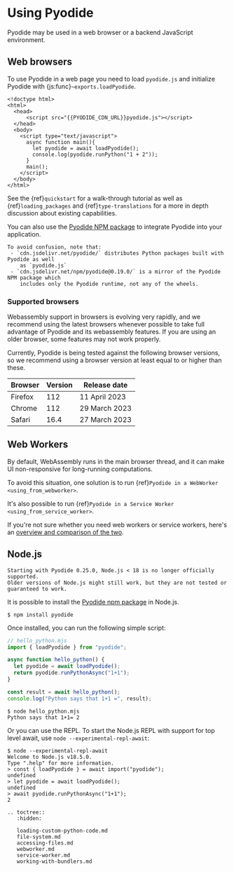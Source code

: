 # Using Pyodide

Pyodide may be used in a web browser or a backend JavaScript environment.

## Web browsers

To use Pyodide in a web page you need to load `pyodide.js` and initialize
Pyodide with {js:func}`~exports.loadPyodide`.

```html-pyodide
<!doctype html>
<html>
  <head>
      <script src="{{PYODIDE_CDN_URL}}pyodide.js"></script>
  </head>
  <body>
    <script type="text/javascript">
      async function main(){
        let pyodide = await loadPyodide();
        console.log(pyodide.runPython("1 + 2"));
      }
      main();
    </script>
  </body>
</html>
```

See the {ref}`quickstart` for a walk-through tutorial as well as
{ref}`loading_packages` and {ref}`type-translations` for a more in depth
discussion about existing capabilities.

You can also use the [Pyodide NPM
package](https://www.npmjs.com/package/pyodide) to integrate Pyodide into your
application.

```{note}
To avoid confusion, note that:
 - `cdn.jsdelivr.net/pyodide/` distributes Python packages built with Pyodide as well
    as `pyodide.js`
 - `cdn.jsdelivr.net/npm/pyodide@0.19.0/` is a mirror of the Pyodide NPM package which
    includes only the Pyodide runtime, not any of the wheels.
```

### Supported browsers

Webassembly support in browsers is evolving very rapidly,
and we recommend using the latest browsers whenever possible
to take full advantage of Pyodide and its webassembly features.
If you are using an older browser, some features may not work properly.

Currently, Pyodide is being tested against the following browser versions,
so we recommend using a browser version at least equal to or higher than these.

| Browser | Version | Release date  |
| ------- | ------- | ------------- |
| Firefox | 112     | 11 April 2023 |
| Chrome  | 112     | 29 March 2023 |
| Safari  | 16.4    | 27 March 2023 |

## Web Workers

By default, WebAssembly runs in the main browser thread, and it can make UI
non-responsive for long-running computations.

To avoid this situation, one solution is to run {ref}`Pyodide in a WebWorker
<using_from_webworker>`.

It's also possible to run {ref}`Pyodide in a Service Worker <using_from_service_worker>`.

If you're not sure whether you need web workers or service workers, here's an [overview and
comparison of the two](https://web.dev/workers-overview/).

## Node.js

```{warning}
Starting with Pyodide 0.25.0, Node.js < 18 is no longer officially supported.
Older versions of Node.js might still work, but they are not tested or guaranteed to work.
```

It is possible to install the [Pyodide npm package](https://www.npmjs.com/package/pyodide) in
Node.js.

```
$ npm install pyodide
```

Once installed, you can run the following simple script:

```js
// hello_python.mjs
import { loadPyodide } from "pyodide";

async function hello_python() {
  let pyodide = await loadPyodide();
  return pyodide.runPythonAsync("1+1");
}

const result = await hello_python();
console.log("Python says that 1+1 =", result);
```

```
$ node hello_python.mjs
Python says that 1+1= 2
```

Or you can use the REPL. To start the Node.js REPL with support for top level
await, use `node --experimental-repl-await`:

```
$ node --experimental-repl-await
Welcome to Node.js v18.5.0.
Type ".help" for more information.
> const { loadPyodide } = await import("pyodide");
undefined
> let pyodide = await loadPyodide();
undefined
> await pyodide.runPythonAsync("1+1");
2
```

```{eval-rst}
.. toctree::
   :hidden:

   loading-custom-python-code.md
   file-system.md
   accessing-files.md
   webworker.md
   service-worker.md
   working-with-bundlers.md
```
